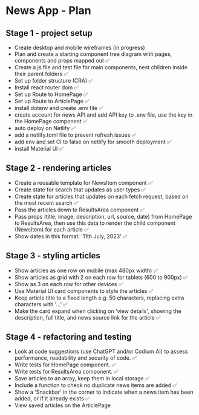 # News App - Plan

## Stage 1 - project setup

- Create desktop and mobile wireframes (in progress)
- Plan and create a starting component tree diagram with pages, components and props mapped out ✅
- Create a js file and test file for main components, nest children inside their parent folders ✅
- Set up folder structure (CRA) ✅
- Install react router dom ✅
- Set up Route to HomePage ✅
- Set up Route to ArticlePage ✅
- install dotenv and create .env file ✅
- create account for news API and add API key to .env file, use the key in the HomePage component ✅
- auto deploy on Netlify ✅
- add a netlify.toml file to prevent refresh issues ✅
- add env and set CI to false on netlify for smooth deployment ✅
- install Material UI ✅

## Stage 2 - rendering articles

- Create a reusable template for NewsItem component ✅
- Create state for search that updates as user types ✅
- Create state for articles that updates on each fetch request, based on the most recent search ✅
- Pass the articles down to ResultsArea component ✅
- Pass props (title, image, description, url, source, date) from HomePage to ResultsArea, then use this data to render the child component (NewsItem) for each article ✅
- Show dates in this format: '11th July, 2023' ✅

## Stage 3 - styling articles

- Show articles as one row on mobile (max 480px width) ✅
- Show articles as grid with 2 on each row for tablets (600 to 900px) ✅
- Show as 3 on each row for other devices ✅
- Use Material UI card components to style the articles ✅
- Keep article title to a fixed length e.g. 50 characters, replacing extra characters with '...' ✅
- Make the card expand when clicking on 'view details', showing the description, full title, and news source link for the article ✅

## Stage 4 - refactoring and testing

- Look at code suggestions (use ChatGPT and/or Codium AI) to assess performance, readability and security of code. ✅
- Write tests for HomePage component. ✅
- Write tests for ResultsArea component. ✅
- Save articles to an array, keep them in local storage ✅
- Include a function to check no duplicate news items are added ✅
- Show a 'Snackbar' in the corner to indicate when a news item has been added, or if it already exists ✅
- View saved articles on the ArticlePage
